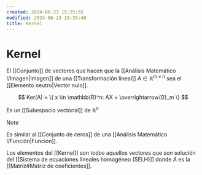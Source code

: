 ```yaml
---
created: 2024-06-23 15:25:55
modified: 2024-06-23 18:35:48
title: Kernel
---
```


# Kernel

El [[Conjunto]] de vectores que hacen que la [[Análisis Matemático I/Imagen|Imagen]] de una [[Transformación lineal]] $A \in \mathbb{R}^{m \times n}$ sea el [[Elemento neutro|Vector nulo]].

$$
Ker(A) = \{ x \in \mathbb{R}^n: AX = \overrightarrow{0}_m \}
$$

Es un [[Subespacio vectorial]] de $\mathbb{R}^n$

> [!note]
> Es similar al [[Conjunto de ceros]] de una [[Análisis Matemático I/Función|Función]].

Los elementos del [[Kernel]] son todos aquellos vectores que son solución del [[Sistema de ecuaciones lineales homogéneo (SELH)]] donde $A$ es la [[Matriz#Matriz de coeficientes]].
